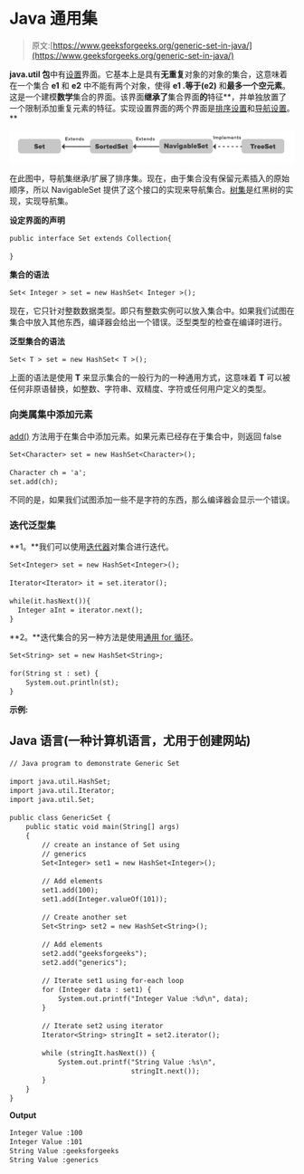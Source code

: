 # Java 通用集

> 原文:[https://www.geeksforgeeks.org/generic-set-in-java/](https://www.geeksforgeeks.org/generic-set-in-java/)

**java.util 包**中有[设置](https://www.geeksforgeeks.org/set-in-java/)界面。它基本上是具有**无重复**对象的对象的集合，这意味着在一个集合 **e1** 和 **e2** 中不能有两个对象，使得 **e1 .等于(e2)** 和**最多一个空元素**。这是一个建模**数学**集合的界面。该界面**继承了**集合界面**的**特征**，并单独放置了一个限制添加重复元素的特征。实现设置界面的两个界面是[排序设置](https://www.geeksforgeeks.org/sortedset-java-examples/)和[导航设置](https://www.geeksforgeeks.org/navigableset-java-examples/)。**

![Generic Set In Java](img/c82baacf195cb0ef187cc6ee2389de53.png)

在此图中，导航集继承/扩展了排序集。现在，由于集合没有保留元素插入的原始顺序，所以 NavigableSet 提供了这个接口的实现来导航集合。[树集](https://www.geeksforgeeks.org/treeset-in-java-with-examples/)是红黑树的实现，实现导航集。

**设定界面的声明**

```
public interface Set extends Collection{

}

```

**集合的语法**

```
Set< Integer > set = new HashSet< Integer >();

```

现在，它只针对整数数据类型。即只有整数实例可以放入集合中。如果我们试图在集合中放入其他东西，编译器会给出一个错误。泛型类型的检查在编译时进行。

**泛型集合的语法**

```
Set< T > set = new HashSet< T >();

```

上面的语法是使用 **T** 来显示集合的一般行为的一种通用方式，这意味着 **T** 可以被任何非原语替换，如整数、字符串、双精度、字符或任何用户定义的类型。

### 向类属集中添加元素

[add()](https://www.geeksforgeeks.org/set-add-method-in-java-with-examples/) 方法用于在集合中添加元素。如果元素已经存在于集合中，则返回 false

```
Set<Character> set = new HashSet<Character>();

Character ch = 'a';
set.add(ch);

```

不同的是，如果我们试图添加一些不是字符的东西，那么编译器会显示一个错误。

### 迭代泛型集

**1。**我们可以使用[迭代器](https://www.geeksforgeeks.org/iterators-in-java/#Iterator)对集合进行迭代。

```
Set<Integer> set = new HashSet<Integer>();

Iterator<Iterator> it = set.iterator();

while(it.hasNext()){
  Integer aInt = iterator.next();
}

```

**2。**迭代集合的另一种方法是使用[通用 for 循环](https://www.geeksforgeeks.org/generic-for-loop-in-java/)。

```
Set<String> set = new HashSet<String>;

for(String st : set) {
    System.out.println(st);
}

```

**示例:**

## Java 语言(一种计算机语言，尤用于创建网站)

```
// Java program to demonstrate Generic Set

import java.util.HashSet;
import java.util.Iterator;
import java.util.Set;

public class GenericSet {
    public static void main(String[] args)
    {
        // create an instance of Set using
        // generics
        Set<Integer> set1 = new HashSet<Integer>();

        // Add elements
        set1.add(100);
        set1.add(Integer.valueOf(101));

        // Create another set
        Set<String> set2 = new HashSet<String>();

        // Add elements
        set2.add("geeksforgeeks");
        set2.add("generics");

        // Iterate set1 using for-each loop
        for (Integer data : set1) {
            System.out.printf("Integer Value :%d\n", data);
        }

        // Iterate set2 using iterator
        Iterator<String> stringIt = set2.iterator();

        while (stringIt.hasNext()) {
            System.out.printf("String Value :%s\n",
                              stringIt.next());
        }
    }
}
```

**Output**

```
Integer Value :100
Integer Value :101
String Value :geeksforgeeks
String Value :generics
```